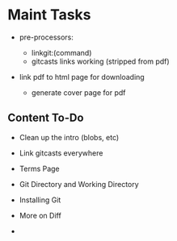 # Maint Tasks #

* pre-processors:
  - linkgit:(command)
  - gitcasts links working (stripped from pdf)

* link pdf to html page for downloading
  - generate cover page for pdf


## Content To-Do ##

* Clean up the intro (blobs, etc)
* Link gitcasts everywhere

* Terms Page
* Git Directory and Working Directory
* Installing Git
* More on Diff
*
